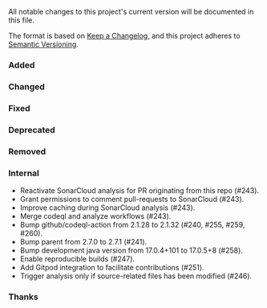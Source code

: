 All notable changes to this project's current version will be documented in this file.

The format is based on [Keep a Changelog](https://keepachangelog.com/en/1.0.0/), and this project adheres
to [Semantic Versioning](https://semver.org/spec/v2.0.0.html).

### Added

### Changed

### Fixed

### Deprecated

### Removed

### Internal

- Reactivate SonarCloud analysis for PR originating from this repo (#243).
- Grant permissions to comment pull-requests to SonarCloud (#243).
- Improve caching during SonarCloud analysis (#243).
- Merge codeql and analyze workflows (#243).
- Bump github/codeql-action from 2.1.28 to 2.1.32 (#240, #255, #259, #260).
- Bump parent from 2.7.0 to 2.7.1 (#241).
- Bump development java version from 17.0.4+101 to 17.0.5+8 (#258).
- Enable reproducible builds (#247).
- Add Gitpod integration to facilitate contributions (#251).
- Trigger analysis only if source-related files has been modified (#246).

### Thanks
